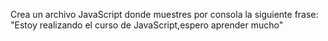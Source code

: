 Crea un archivo JavaScript donde muestres por consola la siguiente frase: "Estoy realizando el curso de
JavaScript,espero aprender mucho"
    


